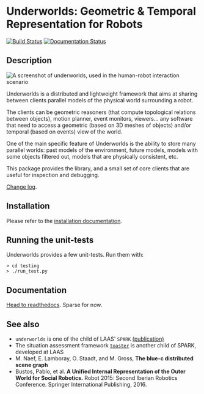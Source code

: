 Underworlds: Geometric & Temporal Representation for Robots
===========================================================

[![Build
Status](https://travis-ci.org/severin-lemaignan/underworlds.svg?branch=master)](https://travis-ci.org/severin-lemaignan/underworlds)
[![Documentation Status](https://readthedocs.org/projects/underworlds/badge/?version=latest)](http://underworlds.readthedocs.org)

Description
-----------

![A screenshot of underworlds, used in the human-robot interaction
scenario](doc/images/screenshot-l2tor.jpg)


Underworlds is a distributed and lightweight framework that aims at sharing
between clients parallel models of the physical world surrounding a robot.

The clients can be geometric reasoners (that compute topological relations
between objects), motion planner, event monitors, viewers... any software that
need to access a geometric (based on 3D meshes of objects) and/or temporal
(based on events) view of the world.

One of the main specific feature of Underworlds is the ability to store many
parallel worlds: past models of the environment, future models, models with
some objects filtered out, models that are physically consistent, etc.

This package provides the library, and a small set of core clients that are
useful for inspection and debugging.

[Change log](CHANGELOG.md).

Installation
------------

Please refer to the [installation documentation](http://underworlds.readthedocs.io/en/latest/installation.html?highlight=installation).

Running the unit-tests
----------------------

Underworlds provides a few unit-tests. Run them with:

```
> cd testing
> ./run_test.py
```

Documentation
-------------

[Head to readthedocs](http://underworlds.readthedocs.org). Sparse for now.

See also
--------

- `underworlds` is one of the child of LAAS' `SPARK`
  [(publication)](https://academia.skadge.org/publis/lemaignan2016artificial.pdf)
- The situation assessment framework [`toaster`](https://github.com/laas/toaster) is another child of SPARK, developed at LAAS
- M.  Naef,  E. Lamboray,  O. Staadt,  and M.  Gross, **The  blue-c  distributed scene graph**
- Bustos, Pablo, et al. **A Unified Internal Representation of the Outer World
  for Social Robotics.** Robot 2015: Second Iberian Robotics Conference. Springer
  International Publishing, 2016.
